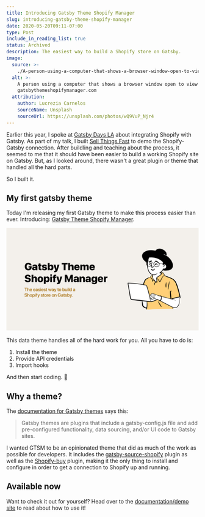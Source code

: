 ```yaml
---
title: Introducing Gatsby Theme Shopify Manager
slug: introducing-gatsby-theme-shopify-manager
date: 2020-05-20T09:11-07:00
type: Post
include_in_reading_list: true
status: Archived
description: The easiest way to build a Shopify store on Gatsby.
image:
  source: >-
    ./A-person-using-a-computer-that-shows-a-browser-window-open-to-view-gatsbythemeshopifymanagercom.png
  alt: >-
    A person using a computer that shows a browser window open to view
    gatsbythemeshopifymanager.com
  attribution:
    author: Lucrezia Carnelos
    sourceName: Unsplash
    sourceUrl: https://unsplash.com/photos/wQ9VuP_Njr4
---
```


Earlier this year, I spoke at [Gatsby Days LA][7] about integrating Shopify with Gatsby. As part of my talk, I built [Sell Things Fast][1] to demo the Shopify-Gatsby connection. After buildling and teaching about the process, it seemed to me that it should have been easier to build a working Shopify site on Gatsby. But, as I looked around, there wasn't a great plugin or theme that handled all the hard parts.

So I built it.

## My first gatsby theme

Today I'm releasing my first Gatsby theme to make this process easier than ever. Introducing: [Gatsby Theme Shopify Manager][2].

![Gatsby Theme Shopify Manager Social Header: The easiest way to build a Shopify store on Gatsby.](./Gatsby-Theme-Shopify-Manager-Social-Header-The-easiest-way-to-build-a-Shopify-store-on-Gatsby.png)

This data theme handles all of the hard work for you. All you have to do is:

1. Install the theme
2. Provide API credentials
3. Import hooks

And then start coding. 🚀

## Why a theme?

The [documentation for Gatsby themes][4] says this:

> Gatsby themes are plugins that include a gatsby-config.js file and add pre-configured functionality, data sourcing, and/or UI code to Gatsby sites.

I wanted GTSM to be an opinionated theme that did as much of the work as possible for developers. It includes the [gatsby-source-shopify][5] plugin as well as the [Shopify-buy][6] plugin, making it the only thing to install and configure in order to get a connection to Shopify up and running.

## Available now

Want to check it out for yourself? Head over to the [documentation/demo site][2] to read about how to use it!

[1]: https://github.com/thetrevorharmon/sell-things-fast
[2]: https://gatsbythemeshopifymanager.com
[3]: https://twitter.com/gill_kyle
[4]: https://www.gatsbyjs.org/docs/themes/what-are-gatsby-themes/
[5]: https://www.gatsbyjs.org/packages/gatsby-source-shopify/
[6]: https://www.npmjs.com/package/shopify-buy
[7]: https://www.gatsbyjs.com/gatsby-days/gatsby-days-los-angeles/
